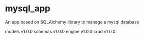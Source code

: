 # mysql_app

An app based on SQLAlchemy library to manage a mysql database

models v1.0.0
schemas v1.0.0
engine v1.0.0
crud v1.0.0
